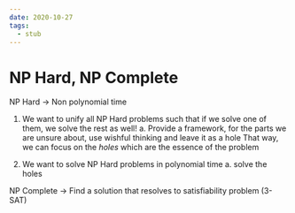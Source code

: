 ```yaml
---
date: 2020-10-27
tags: 
  - stub
---
```


# NP Hard, NP Complete

NP Hard -> Non polynomial time

1. We want to unify all NP Hard problems such that if we solve one of them, we solve the rest as well!
  a. Provide a framework, for the parts we are unsure about, use wishful thinking and leave it as a hole
     That way, we can focus on the *holes* which are the essence of the problem

2. We want to solve NP Hard problems in polynomial time
  a. solve the holes
  
NP Complete -> Find a solution that resolves to satisfiability problem (3-SAT)
